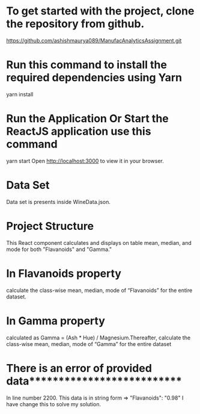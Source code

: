 # To get started with the project, clone the repository from github.
https://github.com/ashishmaurya089/ManufacAnalyticsAssignment.git

# Run this command to install the required dependencies using Yarn
yarn install

# Run the Application Or Start the ReactJS application use this command
yarn start
Open [http://localhost:3000](http://localhost:3000) to view it in your browser.

# Data Set
Data set is presents inside WineData.json. 

# Project Structure
This React component calculates and displays on table mean, median, and mode for both "Flavanoids" and "Gamma."

# In Flavanoids property
calculate the class-wise mean, median, mode of “Flavanoids” for the entire dataset.

# In Gamma property
calculated as Gamma = (Ash * Hue) / Magnesium.Thereafter, calculate the class-wise mean, median, mode of “Gamma” for the entire dataset



# There is an error of provided data**************************
In line number 2200. This data is in string form => "Flavanoids": "0.98" I have change this to solve my solution.